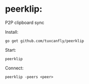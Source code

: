 peerklip:
=========

P2P clipboard sync

Install:

    go get github.com/tuxcanfly/peerklip

Start:

    peerklip

Connect:

    peerklip -peers <peer>

